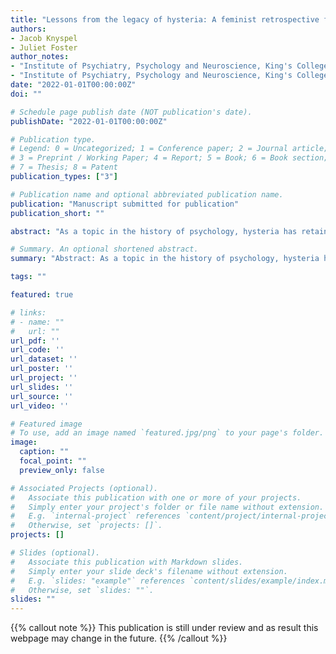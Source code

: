 ```yaml
---
title: "Lessons from the legacy of hysteria: A feminist retrospective for modern psychology"
authors:
- Jacob Knyspel
- Juliet Foster
author_notes: 
- "Institute of Psychiatry, Psychology and Neuroscience, King's College London"
- "Institute of Psychiatry, Psychology and Neuroscience, King's College London"
date: "2022-01-01T00:00:00Z"
doi: ""

# Schedule page publish date (NOT publication's date).
publishDate: "2022-01-01T00:00:00Z"

# Publication type.
# Legend: 0 = Uncategorized; 1 = Conference paper; 2 = Journal article;
# 3 = Preprint / Working Paper; 4 = Report; 5 = Book; 6 = Book section;
# 7 = Thesis; 8 = Patent
publication_types: ["3"]

# Publication name and optional abbreviated publication name.
publication: "Manuscript submitted for publication"
publication_short: ""

abstract: "As a topic in the history of psychology, hysteria has retained a compelling feminist legacy that is now largely synonymous with the condition itself. Despite this however, little has been said regarding the extent to which the specific feminist issues that can be identified during the prominence of hysteria remain issues in psychology today. Here it is argued that, while historical progress regarding feminist issues might wish to be assumed in psychology, the truth is that some such issues remain at the very core of the discipline. Through a focus on the work of Jean-Martin Charcot and the Salpêtrière hospital, two longstanding feminist issues are discussed: feminist epistemology, meaning the influence of sex-based sociocultural factors on the nature of psychological knowledge and discourse; and iatrogenesis, meaning the potential of the medical field to negatively impact the health of patients. Important parallels are drawn between psychology during the prominence of hysteria and psychology today, and it is concluded that hysteria remains a useful reference point for contextualising the feminist issues present in the discipline."

# Summary. An optional shortened abstract.
summary: "Abstract: As a topic in the history of psychology, hysteria has retained a compelling feminist legacy that is now largely synonymous with the condition itself. Despite this however, little has been said regarding the extent to which the specific feminist issues that can be identified during the prominence of hysteria remain issues in psychology today. *Continue reading...*"

tags: ""

featured: true

# links:
# - name: ""
#   url: ""
url_pdf: ''
url_code: ''
url_dataset: ''
url_poster: ''
url_project: ''
url_slides: ''
url_source: ''
url_video: ''

# Featured image
# To use, add an image named `featured.jpg/png` to your page's folder. 
image:
  caption: ""
  focal_point: ""
  preview_only: false

# Associated Projects (optional).
#   Associate this publication with one or more of your projects.
#   Simply enter your project's folder or file name without extension.
#   E.g. `internal-project` references `content/project/internal-project/index.md`.
#   Otherwise, set `projects: []`.
projects: []

# Slides (optional).
#   Associate this publication with Markdown slides.
#   Simply enter your slide deck's filename without extension.
#   E.g. `slides: "example"` references `content/slides/example/index.md`.
#   Otherwise, set `slides: ""`.
slides: ""
---
```


{{% callout note %}}
This publication is still under review and as result this webpage may change in the future.
{{% /callout %}}
